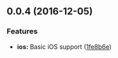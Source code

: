 <a name="0.0.4"></a>
## 0.0.4 (2016-12-05)


### Features

* **ios:** Basic iOS support ([1fe8b6e](https://github.com/hypery2k/nativescript-fabric/commit/1fe8b6e))



